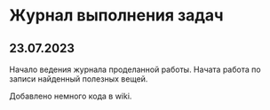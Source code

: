 # Журнал выполнения задач


## 23.07.2023

Начало ведения журнала проделанной работы. Начата работа по записи найденный полезных вещей.

Добавлено немного кода в wiki.